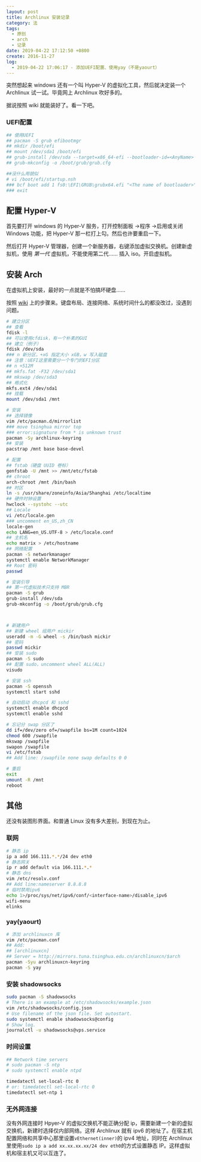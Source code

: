 ```yaml
---
layout: post
title: Archlinux 安装记录
category: 法
tags:
  - 原创
  - arch
  - 记录
date: 2019-04-22 17:12:50 +0800
create: 2016-11-27
log:
  - 2019-04-22 17:06:17 - 添加UEFI配置、使用yay（不是yaourt）
---
```


突然想起来 windows 还有一个叫 Hyper-V 的虚拟化工具，然后就决定装一个 Archlinux 试一试。毕竟网上 Archlinux 吹好多的。

据说按照 wiki 就能装好了。看一下吧。

### UEFI配置
```sh
## 使用UEFI
## pacman -S grub efibootmgr
## mkdir /boot/efi
## mount /dev/sda1 /boot/efi
## grub-install /dev/sda --target=x86_64-efi --bootloader-id=<AnyName> --efi-directory=/boot/efi --removable
## grub-mkconfig -o /boot/grub/grub.cfg

##没什么用貌似
# vi /boot/efi/startup.nsh
### bcf boot add 1 fs0:\EFI\GRUB\grubx64.efi "<The name of bootloader>"
### exit
```

## 配置 Hyper-V
首先要打开 windows 的 Hyper-V 服务，打开控制面板 ->程序 ->启用或关闭 Windows 功能，把 Hyper-V 那一栏打上勾。然后也许要重启一下。

然后打开 Hyper-V 管理器，创建一个新服务器，右键添加虚拟交换机。创建新虚拟机，使用 *第一代* 虚拟机，不能使用第二代...... 插入 iso。开启虚拟机。

## 安装 Arch
在虚拟机上安装，最好的一点就是不怕搞坏硬盘......

按照 [wiki](https://wiki.archlinux.org/index.php/Installation_guide) 上的步骤来。键盘布局、连接网络、系统时间什么的都没改过，没遇到问题。

```sh
# 建立分区
## 查看
fdisk -l
## 可以使用cfdisk，有一个朴素的GUI
## 建立（例子）
fdisk /dev/sda
### n 新分区，+xG 指定大小 xGB，w 写入磁盘
## 注意：UEFI这里需要分一个专门的EFI分区
## n +512M
## mkfs.fat -F32 /dev/sda1
## mkswap /dev/sda3
## 格式化
mkfs.ext4 /dev/sda1
## 挂载
mount /dev/sda1 /mnt

# 安装
## 选择镜像
vim /etc/pacman.d/mirrorlist
### move tsinghua mirror top
### error:signature from * is unknown trust
pacman -Sy archlinux-keyring
## 安装
pacstrap /mnt base base-devel

# 配置
## fstab（硬盘 UUID 卷标）
genfstab -U /mnt >> /mnt/etc/fstab
## chroot
arch-chroot /mnt /bin/bash
## 时区
ln -s /usr/share/zoneinfo/Asia/Shanghai /etc/localtime
## 硬件时钟设置
hwclock --systohc --utc
## Locale
vi /etc/locale.gen
### uncomment en_US,zh_CN
locale-gen
echo LANG=en_US.UTF-8 > /etc/locale.conf
## 主机名
echo matrix > /etc/hostname
## 网络配置
pacman -S networkmanager
systemctl enable NetworkManager
## Root 密码
passwd

# 安装引导
## 第一代虚拟技术只支持 MBR
pacman -S grub
grub-install /dev/sda
grub-mkconfig -o /boot/grub/grub.cfg



# 新建用户
## 新建 wheel 组用户 mickir
useradd -m -G wheel -s /bin/bash mickir
## 密码
passwd mickir
## 安装 sudo
pacman -S sudo
## 配置 sudo，uncomment wheel ALL(ALL)
visudo

# 安装 ssh
pacman -S openssh
systemctl start sshd

# 自动启动 dhcpcd 和 sshd
systemctl enable dhcpcd
systemctl enable sshd

# 忘记分 swap 分区了
dd if=/dev/zero of=/swapfile bs=1M count=1024
chmod 600 /swapfile
mkswap /swapfile
swapon /swapfile
vi /etc/fstab
## Add line: /swapfile none swap defaults 0 0

# 重启
exit
umount -R /mnt
reboot
```

## 其他
还没有装图形界面。和普通 Linux 没有多大差别，到现在为止。

### 联网
```sh
# 静态 ip
ip a add 166.111.*.*/24 dev eth0
# 静态网关
ip r add default via 166.111.*.*
# 静态 dns
vim /etc/resolv.conf
## Add line:nameserver 8.8.8.8
# 临时禁用ipv6
echo 1>/proc/sys/net/ipv6/conf/<interface-name>/disable_ipv6
wifi-menu
elinks
```

### yay(yaourt)
```sh
# 添加 archlinuxcn 库
vim /etc/pacman.conf
## Add:
## [archlinuxcn]
## Server = http://mirrors.tuna.tsinghua.edu.cn/archlinuxcn/$arch
pacman -Syu archlinuxcn-keyring
pacman -S yay
```

### 安装 shadowsocks
```sh
sudo pacman -S shadowsocks
# There is an example at /etc/shadowsocks/example.json
vim /etc/shadowsocks/config.json
# Use filename of the json file. Set autostart.
sudo systemctl enable shadowsocks@config
# Show log.
journalctl -u shadowsocks@vps.service
```

### 时间设置
```sh
## Network time servers
# sudo pacman -S ntp
# sudo systemctl enable ntpd

timedatectl set-local-rtc 0
# or: timedatectl set-local-rtc 0
timedatectl set-ntp 1
```

### 无外网连接
没有外网连接时 Hpyer-V 的虚拟交换机不能正确分配 ip，需要新建一个新的虚拟交换机，新建时选择仅内部网络。这样 Archlinux 就有 ipv6 的地址了。在宿主机配置网络和共享中心那里设置`vEthernet(inner)`的 ipv4 地址，同时在 Archlinux 里使用`sudo ip a add xx.xx.xx.xx/24 dev eth0`的方式设置静态 IP。这样虚拟机和宿主机又可以互连了。


[^1]:https://www.youtube.com/watch?v=DfC5hgdtbWY